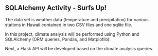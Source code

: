 ## SQLAlchemy Activity - Surfs Up! 

The data set is weather data (temperature and precipitation) for various stations in Hawaii contained in two CSV files and one sqlite file. 

In this project, climate analysis will be performed using Python and SQLAlchemy (ORM queries, Pandas, and Matplotlib). 

Next, a Flask API will be developed based on the climate analysis queries. 

